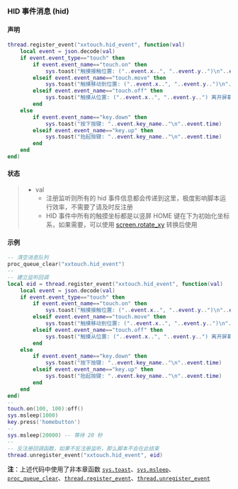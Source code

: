 ### HID 事件消息 (hid)


#### 声明
```lua
thread.register_event("xxtouch.hid_event", function(val)
    local event = json.decode(val)
    if event.event_type=="touch" then
        if event.event_name=="touch.on" then
            sys.toast("触摸接触位置: ("..event.x..", "..event.y..")\n"..event.time)
        elseif event.event_name=="touch.move" then
            sys.toast("触摸移动到位置: ("..event.x..", "..event.y..")\n"..event.time)
        elseif event.event_name=="touch.off" then
            sys.toast("触摸从位置: ("..event.x..", "..event.y..") 离开屏幕\n"..event.time)
        end
    else
        if event.event_name=="key.down" then
            sys.toast("按下按键: "..event.key_name.."\n"..event.time)
        elseif event.event_name=="key.up" then
            sys.toast("抬起按键: "..event.key_name.."\n"..event.time)
        end
    end
end)
```


#### 状态
> - val
>   - 注册监听则所有的 hid 事件信息都会传递到这里，极度影响脚本运行效率，不需要了请及时反注册  
>   - HID 事件中所有的触摸坐标都是以竖屏 HOME 键在下为初始化坐标系，如果需要，可以使用 [screen.rotate_xy](/Handbook/screen/screen.rotate_xy.md) 转换后使用  



#### 示例  
```lua
-- 清空消息队列
proc_queue_clear("xxtouch.hid_event")
--
-- 建立监听回调
local eid = thread.register_event("xxtouch.hid_event", function(val)
    local event = json.decode(val)
    if event.event_type=="touch" then
        if event.event_name=="touch.on" then
            sys.toast("触摸接触位置: ("..event.x..", "..event.y..")\n"..event.time)
        elseif event.event_name=="touch.move" then
            sys.toast("触摸移动到位置: ("..event.x..", "..event.y..")\n"..event.time)
        elseif event.event_name=="touch.off" then
            sys.toast("触摸从位置: ("..event.x..", "..event.y..") 离开屏幕\n"..event.time)
        end
    else
        if event.event_name=="key.down" then
            sys.toast("按下按键: "..event.key_name.."\n"..event.time)
        elseif event.event_name=="key.up" then
            sys.toast("抬起按键: "..event.key_name.."\n"..event.time)
        end
    end
end)
--
touch.on(100, 100):off()
sys.msleep(1000)
key.press('homebutton')
--
sys.msleep(20000) -- 等待 20 秒
--
-- 反注册回调函数，如果不反注册监听，那么脚本不会在此结束
thread.unregister_event("xxtouch.hid_event", eid)
```
**注**：上述代码中使用了非本章函数 [`sys.toast`](/Handbook/sys/sys.toast.md)、[`sys.msleep`](/Handbook/sys/sys.msleep.md)、[`proc_queue_clear`](/Handbook/proc/proc_queue_clear.md)、[`thread.register_event`](/Handbook/thread/thread.register_event.md)、[`thread.unregister_event`](/Handbook/thread/thread.unregister_event.md)

